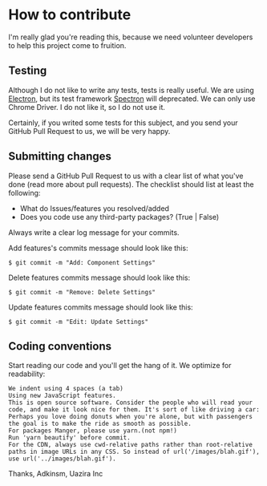 # How to contribute

I'm really glad you're reading this, because we need volunteer developers to help this project come to fruition.

## Testing

Although I do not like to write any tests, tests is really useful. We are using [Electron](//electronjs.org), but its test framework [Spectron](https://github.com/electron-userland/spectron) will deprecated. We can only use Chrome Driver. I do not like it, so I do not use it.

Certainly, if you writed some tests for this subject, and you send your GitHub Pull Request to us, we will be very happy.

## Submitting changes

Please send a GitHub Pull Request to us with a clear list of what you've done (read more about pull requests). The checklist should list at least the following:

- What do Issues/features you resolved/added
- Does you code use any third-party packages?  (True | False)

Always write a clear log message for your commits. 

Add features's commits message should look like this:

```shell
$ git commit -m "Add: Component Settings"
```

Delete features commits message should look like this:

```shell
$ git commit -m "Remove: Delete Settings"
```

Update features commits message should look like this:

```shell
$ git commit -m "Edit: Update Settings"
```

## Coding conventions

Start reading our code and you'll get the hang of it. We optimize for readability:

    We indent using 4 spaces (a tab)
    Using new JavaScript features.
    This is open source software. Consider the people who will read your code, and make it look nice for them. It's sort of like driving a car: Perhaps you love doing donuts when you're alone, but with passengers the goal is to make the ride as smooth as possible.
    For packages Manger, please use yarn.(not npm!)
    Run 'yarn beautify' before commit.
    For the CDN, always use cwd-relative paths rather than root-relative paths in image URLs in any CSS. So instead of url('/images/blah.gif'), use url('../images/blah.gif').

Thanks, Adkinsm, Uazira Inc
